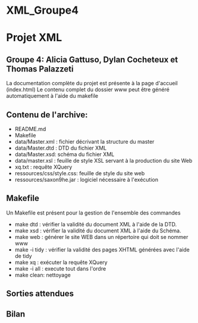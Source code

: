 # XML_Groupe4
Projet XML 
==========

Groupe 4: Alicia Gattuso, Dylan Cocheteux et Thomas Palazzeti
--------

La documentation complète du projet est présente à la page d'accueil (index.html)
Le contenu complet du dossier www peut être généré automatiquement à l'aide du makefile

Contenu de l'archive:
---------------------
- README.md
- Makefile
- data/Master.xml : fichier décrivant la structure du master
- data/Master.dtd : DTD du fichier XML
- data/Master.xsd: schéma du fichier XML
- data/master.xsl : feuille de style XSL servant à la production du site Web
- xq.txt : requête XQuery
- ressources/css/style.css: feuille de style du site web
- ressources/saxon9he.jar : logiciel nécessaire à l'exécution 


Makefile
--------
Un Makefile est présent pour la gestion de l'ensemble des commandes 
- make dtd : vérifier la validité du document XML à l'aide de la DTD.
- make xsd : vérifier la validité du document XML à l'aide du Schéma.
- make web : générer le site WEB dans un répertoire qui doit se nommer www
- make -i tidy : vérifier la validité des pages XHTML générées avec l'aide de tidy
- make xq : exécuter la requête XQuery
- make -i all : execute tout dans l'ordre
- make clean: nettoyage

Sorties attendues
-----------------


Bilan
-----
